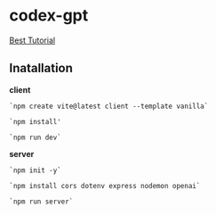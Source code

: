 # codex-gpt


[Best Tutorial](https://www.youtube.com/watch?v=2FeymQoKvrk)

## Inatallation

**client**

	`npm create vite@latest client --template vanilla`
  
	`npm install'
	
	`npm run dev`
  
**server**

	`npm init -y`
  
	`npm install cors dotenv express nodemon openai`
	
	`npm run server`
